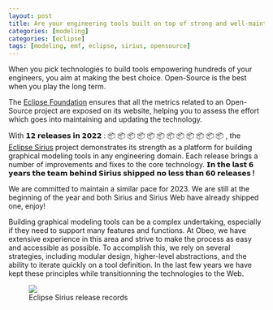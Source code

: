 ```yaml
---
layout: post
title: Are your engineering tools built on top of strong and well-maintained technologies?
categories: [modeling]
categories: [eclipse]
tags: [modeling, emf, eclipse, sirius, opensource]
---
```


When you pick technologies to build tools empowering hundreds of your engineers, you aim at making the best choice. Open-Source is the best when you play the long term.



The [Eclipse Foundation](https://www.eclipse.org/) ensures that all the metrics related to an Open-Source project are exposed on its 
website, helping you to assess the effort which goes into maintaining and updating the technology.



With **𝟭𝟮 𝗿𝗲𝗹𝗲𝗮𝘀𝗲𝘀 𝗶𝗻 𝟮𝟬𝟮𝟮** : 📦 📦 📦 📦 📦 📦 📦 📦 📦 📦 📦 📦 , the [Eclipse Sirius](https://www.eclipse.org/sirius/) project demonstrates its strength as a platform for building graphical modeling tools in any engineering domain. Each release brings a number of improvements and fixes to the core technology. **𝗜𝗻 𝘁𝗵𝗲 𝗹𝗮𝘀𝘁 𝟲 𝘆𝗲𝗮𝗿𝘀 𝘁𝗵𝗲 𝘁𝗲𝗮𝗺 𝗯𝗲𝗵𝗶𝗻𝗱 𝗦𝗶𝗿𝗶𝘂𝘀 𝘀𝗵𝗶𝗽𝗽𝗲𝗱 𝗻𝗼 𝗹𝗲𝘀𝘀 𝘁𝗵𝗮𝗻 𝟲𝟬 𝗿𝗲𝗹𝗲𝗮𝘀𝗲𝘀 !**



We are committed to maintain a similar pace for 2023. We are still at the beginning of the year and both Sirius and Sirius Web have already shipped one, enjoy!



Building graphical modeling tools can be a complex undertaking, especially if they need to support many features and functions. At Obeo, we have extensive experience in this area and strive to make the process as easy and accessible as possible. To accomplish this, we rely on several strategies, including modular design, higher-level abstractions, and the ability to iterate quickly on a tool definition. In the last few years we have kept these principles while transitionning the technologies to the Web.


<figure>
    <a href="https://projects.eclipse.org/projects/modeling.sirius/releases/"><img src="{{ site.url }}/images/blog/2023/Sirius-2022-releases-hd.png"></a>
    <figcaption>Eclipse Sirius release records</figcaption>
</figure>





